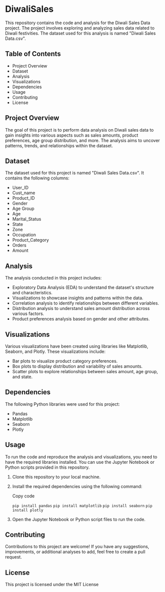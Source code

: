 # DiwaliSales

This repository contains the code and analysis for the Diwali Sales Data project. The project involves exploring and analyzing sales data related to Diwali festivities. The dataset used for this analysis is named "Diwali Sales Data.csv".

## Table of Contents

-   Project Overview
-   Dataset
-   Analysis
-   Visualizations
-   Dependencies
-   Usage
-   Contributing
-  License

## Project Overview

The goal of this project is to perform data analysis on Diwali sales data to gain insights into various aspects such as sales amounts, product preferences, age group distribution, and more. The analysis aims to uncover patterns, trends, and relationships within the dataset.

## Dataset

The dataset used for this project is named "Diwali Sales Data.csv". It contains the following columns:

-   User_ID
-   Cust_name
-   Product_ID
-   Gender
-   Age Group
-   Age
-   Marital_Status
-   State
-   Zone
-   Occupation
-   Product_Category
-   Orders
-   Amount

## Analysis

The analysis conducted in this project includes:

-   Exploratory Data Analysis (EDA) to understand the dataset's structure and characteristics.
-   Visualizations to showcase insights and patterns within the data.
-   Correlation analysis to identify relationships between different variables.
-   Distribution analysis to understand sales amount distribution across various factors.
-   Product preferences analysis based on gender and other attributes.

## Visualizations

Various visualizations have been created using libraries like Matplotlib, Seaborn, and Plotly. These visualizations include:

-   Bar plots to visualize product category preferences.
-   Box plots to display distribution and variability of sales amounts.
-   Scatter plots to explore relationships between sales amount, age group, and state.

## Dependencies

The following Python libraries were used for this project:

-   Pandas
-   Matplotlib
-   Seaborn
-   Plotly

## Usage

To run the code and reproduce the analysis and visualizations, you need to have the required libraries installed. You can use the Jupyter Notebook or Python scripts provided in this repository.

1.  Clone this repository to your local machine.
2.  Install the required dependencies using the following command:
    
    Copy code
    
    `pip install pandas`
    `pip install matplotlib`
    `pip install seaborn`
    `pip install plotly` 
    
4.  Open the Jupyter Notebook or Python script files to run the code.

## Contributing

Contributions to this project are welcome! If you have any suggestions, improvements, or additional analyses to add, feel free to create a pull request.

## License

This project is licensed under the MIT License
